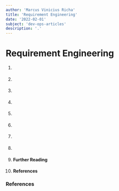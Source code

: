 ```yaml
---
author: 'Marcus Vinicius Richa'
title: 'Requirement Engineering'
date: '2022-02-01'
subject: 'dev-ops-articles'
description: '.'
---
```


# Requirement Engineering

1. ####      
2. #### 
3. ####   
4. #### 
5. #### 
6. #### 
7. #### 
8. #### 
9. #### Further Reading
10. #### References









### References


[]()

[]()

[]()

